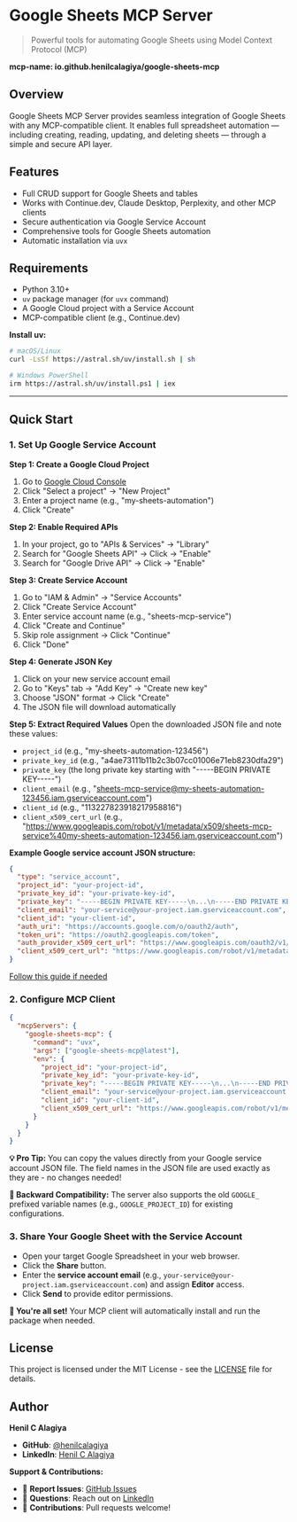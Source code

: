 # Google Sheets MCP Server

> Powerful tools for automating Google Sheets using Model Context Protocol (MCP)

**mcp-name: io.github.henilcalagiya/google-sheets-mcp**

## Overview

Google Sheets MCP Server provides seamless integration of Google Sheets with any MCP-compatible client. It enables full spreadsheet automation — including creating, reading, updating, and deleting sheets — through a simple and secure API layer.

## Features

- Full CRUD support for Google Sheets and tables
- Works with Continue.dev, Claude Desktop, Perplexity, and other MCP clients
- Secure authentication via Google Service Account
- Comprehensive tools for Google Sheets automation
- Automatic installation via `uvx`

## Requirements

- Python 3.10+
- `uv` package manager (for `uvx` command)
- A Google Cloud project with a Service Account
- MCP-compatible client (e.g., Continue.dev)

**Install uv:**
```bash
# macOS/Linux
curl -LsSf https://astral.sh/uv/install.sh | sh

# Windows PowerShell
irm https://astral.sh/uv/install.ps1 | iex
```

---

## Quick Start

### 1. Set Up Google Service Account

**Step 1: Create a Google Cloud Project**
1. Go to [Google Cloud Console](https://console.cloud.google.com/)
2. Click "Select a project" → "New Project"
3. Enter a project name (e.g., "my-sheets-automation")
4. Click "Create"

**Step 2: Enable Required APIs**
1. In your project, go to "APIs & Services" → "Library"
2. Search for "Google Sheets API" → Click → "Enable"
3. Search for "Google Drive API" → Click → "Enable"

**Step 3: Create Service Account**
1. Go to "IAM & Admin" → "Service Accounts"
2. Click "Create Service Account"
3. Enter service account name (e.g., "sheets-mcp-service")
4. Click "Create and Continue"
5. Skip role assignment → Click "Continue"
6. Click "Done"

**Step 4: Generate JSON Key**
1. Click on your new service account email
2. Go to "Keys" tab → "Add Key" → "Create new key"
3. Choose "JSON" format → Click "Create"
4. The JSON file will download automatically

**Step 5: Extract Required Values**
Open the downloaded JSON file and note these values:
- `project_id` (e.g., "my-sheets-automation-123456")
- `private_key_id` (e.g., "a4ae73111b11b2c3b07cc01006e71eb8230dfa29")
- `private_key` (the long private key starting with "-----BEGIN PRIVATE KEY-----")
- `client_email` (e.g., "sheets-mcp-service@my-sheets-automation-123456.iam.gserviceaccount.com")
- `client_id` (e.g., "113227823918217958816")
- `client_x509_cert_url` (e.g., "https://www.googleapis.com/robot/v1/metadata/x509/sheets-mcp-service%40my-sheets-automation-123456.iam.gserviceaccount.com")

**Example Google service account JSON structure:**
```json
{
  "type": "service_account",
  "project_id": "your-project-id",
  "private_key_id": "your-private-key-id",
  "private_key": "-----BEGIN PRIVATE KEY-----\n...\n-----END PRIVATE KEY-----\n",
  "client_email": "your-service@your-project.iam.gserviceaccount.com",
  "client_id": "your-client-id",
  "auth_uri": "https://accounts.google.com/o/oauth2/auth",
  "token_uri": "https://oauth2.googleapis.com/token",
  "auth_provider_x509_cert_url": "https://www.googleapis.com/oauth2/v1/certs",
  "client_x509_cert_url": "https://www.googleapis.com/robot/v1/metadata/x509/your-service%40your-project.iam.gserviceaccount.com"
}
```

[Follow this guide if needed](https://console.cloud.google.com/apis/credentials)

### 2. Configure MCP Client

```json
{
  "mcpServers": {
    "google-sheets-mcp": {
      "command": "uvx",
      "args": ["google-sheets-mcp@latest"],
      "env": {
        "project_id": "your-project-id",
        "private_key_id": "your-private-key-id",
        "private_key": "-----BEGIN PRIVATE KEY-----\n...\n-----END PRIVATE KEY-----\n",
        "client_email": "your-service@your-project.iam.gserviceaccount.com",
        "client_id": "your-client-id",
        "client_x509_cert_url": "https://www.googleapis.com/robot/v1/metadata/x509/your-service%40your-project.iam.gserviceaccount.com"
      }
    }
  }
}
```

**💡 Pro Tip:** You can copy the values directly from your Google service account JSON file. The field names in the JSON file are used exactly as they are - no changes needed!

**🔄 Backward Compatibility:** The server also supports the old `GOOGLE_` prefixed variable names (e.g., `GOOGLE_PROJECT_ID`) for existing configurations.

### 3. Share Your Google Sheet with the Service Account

- Open your target Google Spreadsheet in your web browser.
- Click the **Share** button.
- Enter the **service account email** (e.g., `your-service@your-project.iam.gserviceaccount.com`) and assign **Editor** access.
- Click **Send** to provide editor permissions.

**🎉 You're all set!** Your MCP client will automatically install and run the package when needed.


## License

This project is licensed under the MIT License - see the [LICENSE](LICENSE) file for details.

## Author

**Henil C Alagiya**

- **GitHub**: [@henilcalagiya](https://github.com/henilcalagiya)
- **LinkedIn**: [Henil C Alagiya](https://www.linkedin.com/in/henilcalagiya/)

**Support & Contributions:**
- 🐛 **Report Issues**: [GitHub Issues](https://github.com/henilcalagiya/google-sheets-mcp/issues)
- 💬 **Questions**: Reach out on [LinkedIn](https://www.linkedin.com/in/henilcalagiya/)
- 🤝 **Contributions**: Pull requests welcome! 